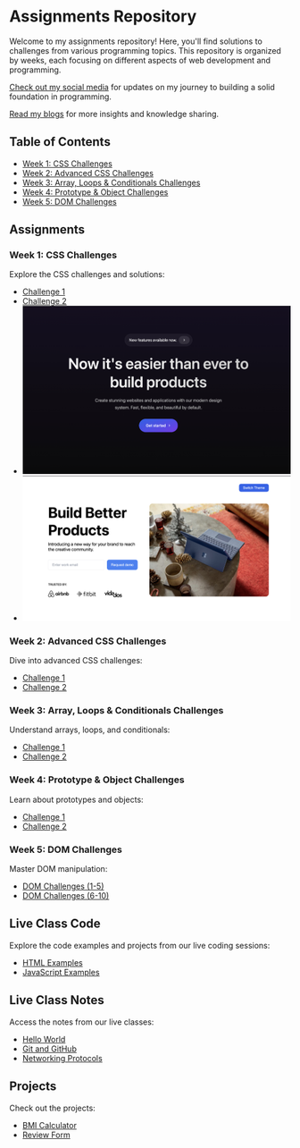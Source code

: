 # Assignments Repository

Welcome to my assignments repository! Here, you'll find solutions to challenges from various programming topics. This repository is organized by weeks, each focusing on different aspects of web development and programming.

[Check out my social media](https://twitter.com/coder_nandan) for updates on my journey to building a solid foundation in programming.

[Read my blogs](https://how-the-internet-work.hashnode.dev/) for more insights and knowledge sharing.

## Table of Contents

- [Week 1: CSS Challenges](./assignments/week-1/README.md)
- [Week 2: Advanced CSS Challenges](./assignments/week-2/README.md)
- [Week 3: Array, Loops & Conditionals Challenges](./assignments/week-3/README.md)
- [Week 4: Prototype & Object Challenges](./assignments/week-4/README.md)
- [Week 5: DOM Challenges](./assignments/week-5/README.md)

## Assignments

### Week 1: CSS Challenges

Explore the CSS challenges and solutions:

- [Challenge 1](./assignments/week-1/challenge-1/)
- [Challenge 2](./assignments/week-1/challenge-2/)
- ![Challenge 1](./assignments/week-1/Challenge-1.JPG)
- ![Challenge 2](./assignments/week-1/Challenge-2.JPG)

### Week 2: Advanced CSS Challenges

Dive into advanced CSS challenges:

- [Challenge 1](./assignments/week-2/challenge-1/)
- [Challenge 2](./assignments/week-2/challenge-2/)

### Week 3: Array, Loops & Conditionals Challenges

Understand arrays, loops, and conditionals:

- [Challenge 1](./assignments/week-3/challenge-1/)
- [Challenge 2](./assignments/week-3/challenge-2/)

### Week 4: Prototype & Object Challenges

Learn about prototypes and objects:

- [Challenge 1](./assignments/week-4/challenge-1/)
- [Challenge 2](./assignments/week-4/challenge-2/)

### Week 5: DOM Challenges

Master DOM manipulation:

- [DOM Challenges (1-5)](./assignments/week-5/dom1/README.md)
- [DOM Challenges (6-10)](./assignments/week-5/dom2/README.md)

## Live Class Code

Explore the code examples and projects from our live coding sessions:

- [HTML Examples](./live-class-code/html/)
- [JavaScript Examples](./live-class-code/js/)

## Live Class Notes

Access the notes from our live classes:

- [Hello World](./live-class-notes/01_hellow_world.pdf)
- [Git and GitHub](./live-class-notes/Git_and_Github_lyst1736093713658.pdf)
- [Networking Protocols](./live-class-notes/Networking_Protocols_lyst1737280631491.pdf)

## Projects

Check out the projects:

- [BMI Calculator](./projects/bmi-calculater/)
- [Review Form](./projects/review-form/)
